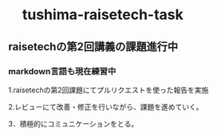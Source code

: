 # 　tushima-raisetech-task

## raisetechの第2回講義の課題進行中

###  markdown言語も現在練習中

1.raisetechの第2回課題にてプルリクエストを使った報告を実施

2.レビューにて改善・修正を行いながら、課題を進めていく。

3．積極的にコミュニケーションをとる。
